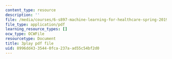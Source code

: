 ```yaml
---
content_type: resource
description: ''
file: /media/courses/6-s897-machine-learning-for-healthcare-spring-2019/8996dd4335440fca237aad55c54bf2d0_MoEaRpLNo9A.pdf
file_type: application/pdf
learning_resource_types: []
ocw_type: OCWFile
resourcetype: Document
title: 3play pdf file
uid: 8996dd43-3544-0fca-237a-ad55c54bf2d0
---
```

